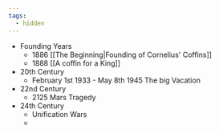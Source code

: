 ```yaml
---
tags:
  - hidden
---
```


- Founding Years
	- 1886 [[The  Beginning|Founding of Cornelius' Coffins]]
	- 1888 [[A coffin for a King]]
- 20th Century
	- February 1st 1933 - May 8th 1945 The big Vacation
- 22nd Century
	- 2125 Mars Tragedy
- 24th Century
	- Unification Wars
	- 